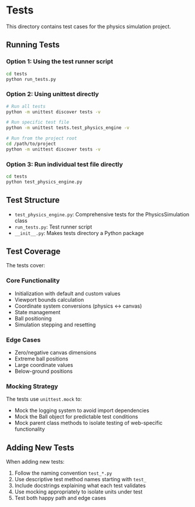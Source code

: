 # Tests

This directory contains test cases for the physics simulation project.

## Running Tests

### Option 1: Using the test runner script
```bash
cd tests
python run_tests.py
```

### Option 2: Using unittest directly
```bash
# Run all tests
python -m unittest discover tests -v

# Run specific test file
python -m unittest tests.test_physics_engine -v

# Run from the project root
cd /path/to/project
python -m unittest discover tests -v
```

### Option 3: Run individual test file directly
```bash
cd tests
python test_physics_engine.py
```

## Test Structure

- `test_physics_engine.py`: Comprehensive tests for the PhysicsSimulation class
- `run_tests.py`: Test runner script
- `__init__.py`: Makes tests directory a Python package

## Test Coverage

The tests cover:

### Core Functionality
- Initialization with default and custom values
- Viewport bounds calculation
- Coordinate system conversions (physics ↔ canvas)
- State management
- Ball positioning
- Simulation stepping and resetting

### Edge Cases
- Zero/negative canvas dimensions
- Extreme ball positions
- Large coordinate values
- Below-ground positions

### Mocking Strategy
The tests use `unittest.mock` to:
- Mock the logging system to avoid import dependencies
- Mock the Ball object for predictable test conditions
- Mock parent class methods to isolate testing of web-specific functionality

## Adding New Tests

When adding new tests:
1. Follow the naming convention `test_*.py`
2. Use descriptive test method names starting with `test_`
3. Include docstrings explaining what each test validates
4. Use mocking appropriately to isolate units under test
5. Test both happy path and edge cases 